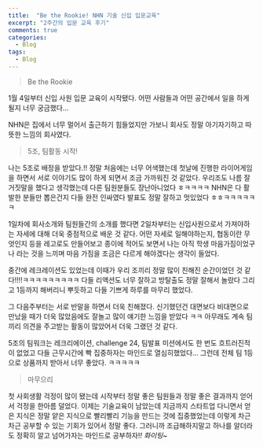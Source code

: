 ```yaml
---
title:  "Be the Rookie! NHN 기술 신입 입문교육"
excerpt: "2주간의 입문 교육 후기"
comments: true
categories:
  - Blog
tags:
  - Blog
---
```




> Be the Rookie

1월 4일부터 신입 사원 입문 교육이 시작됐다. 어떤 사람들과 어떤 공간에서 일을 하게 될지 너무 궁금했다...

NHN은 집에서 너무 멀어서 출근하기 힘들었지만 가보니 회사도 정말 아기자기하고 따뜻한 느낌의 회사였다.



> 5조, 팀활동 시작!

나는 5조로 배정을 받았다.!! 정말 처음에는 너무 어색했는데 첫날에 진행한 라이어게임을 하면서 서로 이야기도 많이 하게 되면서 조금 가까워진 것 같았다. 우리조도 나름 잘 거짓말을 했다고 생각했는데 다른 팀원분들도 장난아니었다 ㅎㅋㅋㅋㅋ NHN은 다 활발한 분들만 뽑은건지 다들 완전 인싸였다 발표도 정말 잘하고 멋있었다 ㅎㅎㅋㅋㅋㅋㅋㅋ

 1일차에 회사소개와 팀원들간의 소개를 했다면 2일차부터는 신입사원으로서 가져야하는 자세에 대해 더욱 중점적으로 배운 것 같다. 어떤 자세로 일해야하는지, 협동이란 무엇인지 등을 레고로도 만들어보고 종이에 적어도 보면서 나는 아직 학생 마음가짐이었구나 라는 것을 느끼며 마음 가짐을 조금은 다르게 해야겠다는 생각이 들었다.

 중간에 레크레이션도 있었는데 이때가 우리 조끼리 정말 많이 친해진 순간이었던 것 같다!!!!ㅋㅋㅋㅋㅋㅋㅋㅋㅋ 다들 리액션도 너무 잘하고 방탈출도 정말 잘해서 놀랐다 그리고 1등까지 해버리니 뿌듯하고 다들 기쁘게 하루를 마무리 했었다. 

 그 다음주부터는 서로 반말을 하면서 더욱 친해졌다. 신기했던건 대면보다 비대면으로 만났을 때가 더욱 많았음에도 잘놀고 많이 얘기한 느낌을 받았다 ㅋㅋ 아무래도 계속 팀끼리 의견을 주고받는 활동이 많았어서 더욱 그랬던 것 같다.

 5조의 팀워크는 레크리에이션, challenge 24, 팀발표 미션에서도 한 번도 흐트러진적이 없었고 다들 근무시간에 빡 집중하자는 마인드로 열심히했었다... 그런데 전체 팀 1등으로 상품까지 받아서 너무 좋았다. ㅋㅋㅋㅋㅋ 



>  마무으리

첫 사회생활 걱정이 많이 됐는데 시작부터 정말 좋은 팀원들과 정말 좋은 결과까지 얻어서 걱정을 한아름 덜었다. 이제는 기술교육이 남았는데 지금까지 스타트업 다니면서 얻은 지식은 정말 얕은 지식으로 빨리빨리 기능을 만드는 것에 집중했었는데 이렇게 차근차근 공부할 수 있는 기회가 있어서 정말 좋다. 그러니까 조급해하지말고 하나를 알더라도 정확히 알고 넘어가자는 마인드로 공부하자!_! 화이팅~_  